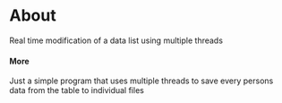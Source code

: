 # About
Real time modification of a data list using multiple threads

#### More
Just a simple program that uses multiple threads to save every persons data from the table to individual files 
